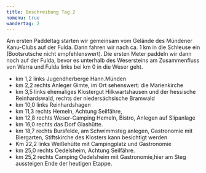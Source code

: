 ```yaml
---
title: Beschreibung Tag 2
nomenu: true
wandertag: 2
---
```


Am ersten Paddeltag starten wir gemeinsam vom Gelände des Mündener Kanu-Clubs auf der Fulda. Dann fahren wir nach ca. 1 km in die Schleuse ein (Bootsrutsche nicht empfehlenswert).  Die ersten Meter paddeln wir dann noch auf der Fulda, bevor es unterhalb des Wesersteins am Zusammenfluss von Werra und Fulda links bei km 0 in die Weser geht.

-	km 1,2 links Jugendherberge Hann.Münden
-	km 2,2 rechts Anleger Gimte, im Ort sehenswert: die Marienkirche
-	km 3,5 links ehemaliges Klostergut Hilkwartshausen und der hessische Reinhardswald, rechts der niedersächsische Bramwald
-	km 10,0 links Reinhardshagen
-	km 11,3 rechts Hemeln, Achtung Seilfähre, 
-	km 12,8 rechts Weser-Camping Hemeln, Bistro, Anlegen auf Slipanlage
-	km 16,0 rechts das Dorf Glashütte.
-	km 18,7 rechts Bursfelde, am Schwimmsteg anlegen, Gastronomie mit Biergarten, Stiftskirche des Klosters kann besichtigt werden
-	Km 22,2 links Weißehütte mit Campingplatz und Gastronomie
-	km 25,0 rechts Oedelsheim, Achtung Seilfähre.
-	km 25,2 rechts Camping Oedelsheim mit Gastronomie,hier am Steg aussteigen.Ende der heutigen Etappe. 
 
